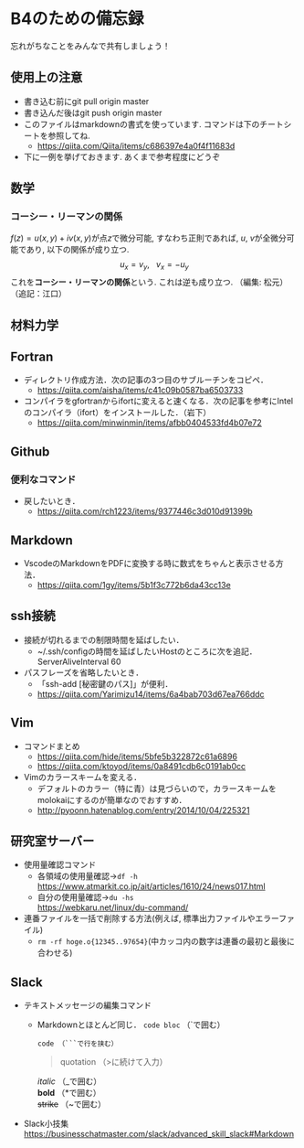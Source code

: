# B4のための備忘録
忘れがちなことをみんなで共有しましょう！

## 使用上の注意
* 書き込む前にgit pull origin master
* 書き込んだ後はgit push origin master
* このファイルはmarkdownの書式を使っています. コマンドは下のチートシートを参照してね. 
    * https://qiita.com/Qiita/items/c686397e4a0f4f11683d
* 下に一例を挙げておきます. あくまで参考程度にどうぞ
## 数学
### コーシー・リーマンの関係
$f(z) = u(x, y) + iv(x, y)$が点$z$で微分可能, すなわち正則であれば, $u, ~v$が全微分可能であり, 以下の関係が成り立つ.
$$u_{x} = v_{y},~~~v_{x} = -u_{y}$$
これを**コーシー・リーマンの関係**という. これは逆も成り立つ. （編集: 松元）（追記：江口）

## 材料力学

## Fortran
* ディレクトリ作成方法．次の記事の3つ目のサブルーチンをコピペ．
    * https://qiita.com/aisha/items/c41c09b0587ba6503733
* コンパイラをgfortranからifortに変えると速くなる．次の記事を参考にIntelのコンパイラ（ifort）をインストールした．（岩下）
    * https://qiita.com/minwinmin/items/afbb0404533fd4b07e72 

## Github
### 便利なコマンド
* 戻したいとき．
    * https://qiita.com/rch1223/items/9377446c3d010d91399b

## Markdown
* VscodeのMarkdownをPDFに変換する時に数式をちゃんと表示させる方法．
    * https://qiita.com/1gy/items/5b1f3c772b6da43cc13e

## ssh接続
* 接続が切れるまでの制限時間を延ばしたい．
    * ~/.ssh/configの時間を延ばしたいHostのところに次を追記．<br>ServerAliveInterval 60
* パスフレーズを省略したいとき．
    * 「ssh-add [秘密鍵のパス]」が便利．
    * https://qiita.com/Yarimizu14/items/6a4bab703d67ea766ddc

## Vim
* コマンドまとめ
    * https://qiita.com/hide/items/5bfe5b322872c61a6896
    * https://qiita.com/ktoyod/items/0a8491cdb6c0191ab0cc
* Vimのカラースキームを変える．
    * デフォルトのカラー（特に青）は見づらいので，カラースキームをmolokaiにするのが簡単なのでおすすめ．
    * http://pyoonn.hatenablog.com/entry/2014/10/04/225321
## 研究室サーバー
* 使用量確認コマンド
    * 各領域の使用量確認→`df -h`  
        https://www.atmarkit.co.jp/ait/articles/1610/24/news017.html
    * 自分の使用量確認→`du -hs`  
        https://webkaru.net/linux/du-command/
* 連番ファイルを一括で削除する方法(例えば, 標準出力ファイルやエラーファイル)
    * `rm -rf hoge.o{12345..97654}`(中カッコ内の数字は連番の最初と最後に合わせる)

## Slack
* テキストメッセージの編集コマンド
    * Markdownとほとんど同じ．
        `code bloc` （`で囲む）
        ```
        code （```で行を挟む）
        ```
        >quotation （>に続けて入力）

        _italic_ （_で囲む）  
        **bold** （*で囲む）  
        ~~strike~~ （~で囲む）  
* Slack小技集  
        https://businesschatmaster.com/slack/advanced_skill_slack#Markdown
